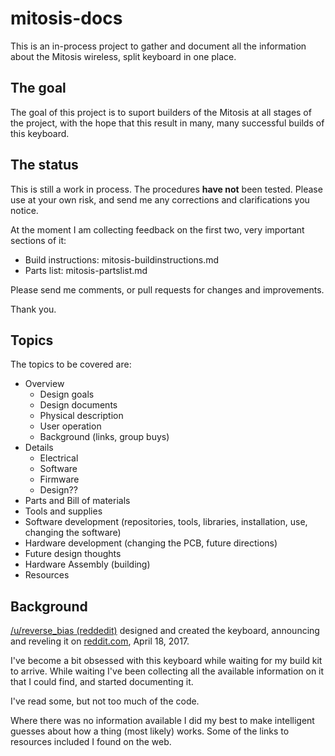 # mitosis-docs

This is an in-process project to gather and document all the information about
the Mitosis wireless, split keyboard in one place.

## The goal
The goal of this project is to suport builders of the Mitosis at all stages of
the project, with the hope that this result in many, many successful builds of
this keyboard.

## The status
This is still a work in process. The procedures **have not** been tested. 
Please use at your own risk, and send me any corrections and clarifications you notice.

At the moment I am collecting feedback on the first two, very important sections
of it:

* Build instructions: mitosis-buildinstructions.md
* Parts list: mitosis-partslist.md
 
Please send me comments, or pull requests for changes and improvements.
 
Thank you.

## Topics
The topics to be covered are:

* Overview
	* Design goals
	* Design documents
	* Physical description
	* User operation
	* Background (links, group buys)
* Details
	* Electrical
	* Software
	* Firmware
	* Design??
* Parts and Bill of materials
* Tools and supplies
* Software development (repositories, tools, libraries, installation, use, changing the software)
* Hardware development (changing the PCB, future directions)
* Future design thoughts
* Hardware Assembly (building)
* Resources

## Background
[/u/reverse_bias (reddedit)](https://www.reddit.com/user/reverse_bias) designed and created the 
keyboard, announcing and reveling 
it on [reddit.com](https://www.reddit.com/r/MechanicalKeyboards/comments/66588f/wireless_split_qmk_mitosis/), April 18, 2017.

I've become a bit obsessed with this keyboard while waiting for my build 
kit to arrive. While waiting I've been collecting all the available information 
on it that I could find, and started documenting it.

I've read some, but not too much of the code.

Where there was no information available I did my best to make intelligent
guesses about how a thing (most likely) works. Some of the links to resources
included I found on the web.

